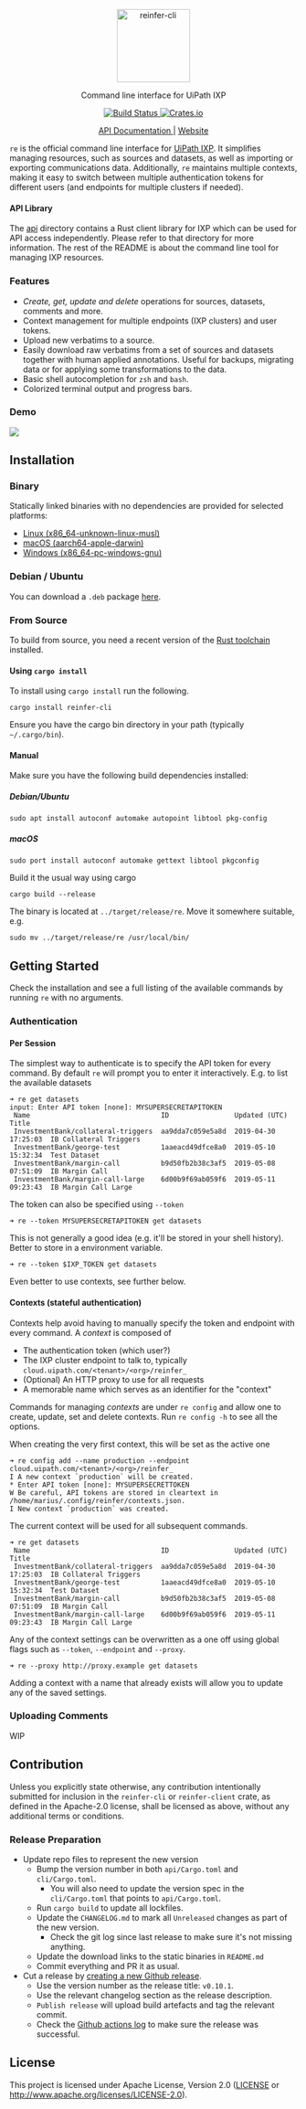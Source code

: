 <p align="center">
    <a href="https://docs.uipath.com/communications-mining/automation-cloud/latest/developer-guide/overview-cli">
    <img alt="reinfer-cli" src="https://avatars.githubusercontent.com/u/375663?s=200&v=4" width="128">
  </a>
</p>

<p align="center">
  Command line interface for UiPath IXP
</p>

<p align="center">
  <a href="https://github.com/reinfer/cli/actions?query=workflow%3ABuild">
    <img alt="Build Status" src="https://github.com/reinfer/cli/workflows/Build/badge.svg">
  </a>

  <a href="https://crates.io/crates/reinfer-cli">
    <img alt="Crates.io" src="https://img.shields.io/crates/v/reinfer-cli.svg">
  </a>
</p>

<p align="center">
  <a href="https://docs.uipath.com/communications-mining/automation-cloud/latest/developer-guide/overview-cli">
    API Documentation
  </a> | <a href="https://docs.uipath.com/communications-mining/automation-cloud/latest/developer-guide/overview-cli">
    Website
  </a>
</p>

`re` is the official command line interface for [UiPath IXP](https://docs.uipath.com/). It simplifies managing resources, such as sources and datasets, as well as importing or exporting communications data. Additionally, `re` maintains multiple contexts, making it easy to switch between multiple authentication tokens for different users (and endpoints for multiple clusters if needed).

#### API Library

The [api](/api) directory contains a Rust client library for IXP which can be used for API access independently. Please refer to that directory for more information. The rest of the README is about the command line tool for managing IXP resources.

### Features

- _Create, get, update and delete_ operations for sources, datasets, comments and more.
- Context management for multiple endpoints (IXP clusters) and user tokens.
- Upload new verbatims to a source.
- Easily download raw verbatims from a set of sources and datasets together
  with human applied annotations. Useful for backups, migrating data or for
  applying some transformations to the data.
- Basic shell autocompletion for `zsh` and `bash`.
- Colorized terminal output and progress bars.

### Demo

![](/readme-demo.gif)

## Installation

### Binary

Statically linked binaries with no dependencies are provided for selected platforms:

- [Linux (x86_64-unknown-linux-musl)](https://reinfer.dev/public/cli/bin/x86_64-unknown-linux-musl/0.37.7/re)
- [macOS (aarch64-apple-darwin)](https://reinfer.dev/public/cli/bin/aarch64-apple-darwin/0.37.7/re)
- [Windows (x86_64-pc-windows-gnu)](https://reinfer.dev/public/cli/bin/x86_64-pc-windows-gnu/0.37.7/re.exe)

### Debian / Ubuntu

You can download a `.deb` package [here](https://reinfer.dev/public/cli/debian/reinfer-cli_0.37.7_amd64.deb).

### From Source

To build from source, you need a recent version of the [Rust toolchain](https://rustup.rs/) installed.

#### Using `cargo install`

To install using `cargo install` run the following.

```
cargo install reinfer-cli
```

Ensure you have the cargo bin directory in your path (typically `~/.cargo/bin`).

#### Manual

Make sure you have the following build dependencies installed: 

##### Debian/Ubuntu

```
sudo apt install autoconf automake autopoint libtool pkg-config
```

##### macOS

```
sudo port install autoconf automake gettext libtool pkgconfig
```

Build it the usual way using cargo

```
cargo build --release
```

The binary is located at `../target/release/re`. Move it somewhere suitable, e.g.

```
sudo mv ../target/release/re /usr/local/bin/
```

## Getting Started

Check the installation and see a full listing of the available commands by running `re` with no arguments.

### Authentication

#### Per Session

The simplest way to authenticate is to specify the API token for every command. By default `re` will prompt you to enter it interactively. E.g. to list the available datasets

```
➜ re get datasets
input: Enter API token [none]: MYSUPERSECRETAPITOKEN
 Name                                ID                Updated (UTC)        Title
 InvestmentBank/collateral-triggers  aa9dda7c059e5a8d  2019-04-30 17:25:03  IB Collateral Triggers
 InvestmentBank/george-test          1aaeacd49dfce8a0  2019-05-10 15:32:34  Test Dataset
 InvestmentBank/margin-call          b9d50fb2b38c3af5  2019-05-08 07:51:09  IB Margin Call
 InvestmentBank/margin-call-large    6d00b9f69ab059f6  2019-05-11 09:23:43  IB Margin Call Large
```

The token can also be specified using `--token`

```
➜ re --token MYSUPERSECRETAPITOKEN get datasets
```

This is not generally a good idea (e.g. it'll be stored in your shell history). Better to store in a environment variable.

```
➜ re --token $IXP_TOKEN get datasets
```

Even better to use contexts, see further below.

#### Contexts (stateful authentication)

Contexts help avoid having to manually specify the token and endpoint with every command. A _context_ is composed of

- The authentication token (which user?)
- The IXP cluster endpoint to talk to, typically `cloud.uipath.com/<tenant>/<org>/reinfer_`
- (Optional) An HTTP proxy to use for all requests
- A memorable name which serves as an identifier for the "context"

Commands for managing _contexts_ are under `re config` and allow one to create, update, set and delete contexts. Run `re config -h` to see all the options.

When creating the very first context, this will be set as the active one

```
➜ re config add --name production --endpoint cloud.uipath.com/<tenant>/<org>/reinfer_
I A new context `production` will be created.
* Enter API token [none]: MYSUPERSECRETTOKEN
W Be careful, API tokens are stored in cleartext in /home/marius/.config/reinfer/contexts.json.
I New context `production` was created.
```

The current context will be used for all subsequent commands.

```
➜ re get datasets
 Name                                ID                Updated (UTC)        Title
 InvestmentBank/collateral-triggers  aa9dda7c059e5a8d  2019-04-30 17:25:03  IB Collateral Triggers
 InvestmentBank/george-test          1aaeacd49dfce8a0  2019-05-10 15:32:34  Test Dataset
 InvestmentBank/margin-call          b9d50fb2b38c3af5  2019-05-08 07:51:09  IB Margin Call
 InvestmentBank/margin-call-large    6d00b9f69ab059f6  2019-05-11 09:23:43  IB Margin Call Large
```

Any of the context settings can be overwritten as a one off using global flags such as `--token`, `--endpoint` and `--proxy`.

```
➜ re --proxy http://proxy.example get datasets
```

Adding a context with a name that already exists will allow you to update any of the saved settings.

### Uploading Comments

WIP

## Contribution

Unless you explicitly state otherwise, any contribution intentionally submitted
for inclusion in the `reinfer-cli` or `reinfer-client` crate, as defined in the
Apache-2.0 license, shall be licensed as above, without any additional terms or
conditions.

### Release Preparation

- Update repo files to represent the new version
  - Bump the version number in both `api/Cargo.toml` and `cli/Cargo.toml`.
    - You will also need to update the version spec in the `cli/Cargo.toml` that points to `api/Cargo.toml`.
  - Run `cargo build` to update all lockfiles.
  - Update the `CHANGELOG.md` to mark all `Unreleased` changes as part of the new version.
    - Check the git log since last release to make sure it's not missing anything.
  - Update the download links to the static binaries in `README.md`
  - Commit everything and PR it as usual.
- Cut a release by [creating a new Github release](https://github.com/reinfer/cli/releases/new).
  - Use the version number as the release title: `v0.10.1`.
  - Use the relevant changelog section as the release description.
  - `Publish release` will upload build artefacts and tag the relevant commit.
  - Check the [Github actions log](https://github.com/reinfer/cli/actions/workflows/publish.yml) to make sure the release was successful.

## License

This project is licensed under Apache License, Version 2.0 ([LICENSE](LICENSE) or http://www.apache.org/licenses/LICENSE-2.0).

